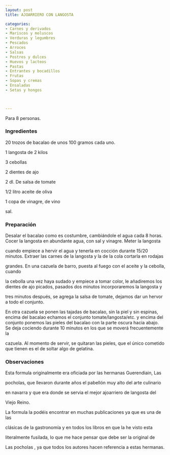 ```yaml
---
layout: post
title: AJOARRIERO CON LANGOSTA

categories:
- Carnes y derivados
- Mariscos y moluscos
- Verduras y legumbres
- Pescados
- Arroces
- Salsas
- Postres y dulces
- Huevos y lacteos
- Pastas
- Entrantes y bocadillos
- Frutas
- Sopas y cremas
- Ensaladas
- Setas y hongos
 


---
```


Para 8 personas.

<h3>Ingredientes</h3>

20 trozos de bacalao de unos 100 gramos cada uno.

1 langosta de 2 kilos

3 cebollas

2 dientes de ajo

2 dl. De salsa de tomate

1/2 litro aceite de oliva

1 copa de vinagre, de vino

sal.

<h3>Preparación</h3>

Desalar el bacalao como es costumbre, cambiándole el agua cada 8 horas. Cocer la langosta en abundante agua, con sal y vinagre. Meter la langosta

cuando empiece a hervir el agua y tenerla en cocción durante 15/20 minutos. Extraer las carnes de la langosta y la de la cola cortarla en rodajas

grandes. En una cazuela de barro, puesta al fuego con el aceite y la cebolla, cuando

la cebolla una vez haya sudado y empiece a tomar color, le añadiremos los dientes de ajo picados, pasados dos minutos incorporaremos la langosta y

tres minutos después, se agrega la salsa de tomate, dejamos dar un hervor a todo el conjunto.

En otra cazuela se ponen las tajadas de bacalao, sin la piel y sin espinas, encima del bacalao echamos el  conjunto tomate/langosta/etc. y encima del conjunto ponemos las pieles del bacalao con la parte oscura hacia abajo. Se deja cociendo durante 10 minutos  en los que se moverá frecuentemente la

cazuela. Al momento de servir, se quitaran las pieles, que el único cometido que tienen es el de soltar algo de gelatina.

<h3>Observaciones</h3>

Esta formula originalmente era oficiada por las hermanas Guerendiain, Las

pocholas, que llevaron durante años el pabellón muy alto del arte culinario

en navarra y que era donde se servia el mejor ajoarriero de langosta del

Viejo Reino.

La formula la podéis encontrar en muchas publicaciones ya que es una de las

clásicas de la gastronomía y en todos los libros en que la he visto esta

literalmente fusilada, lo que me hace pensar que debe ser la original de

Las pocholas , ya que todos los autores hacen referencia a estas hermanas.

